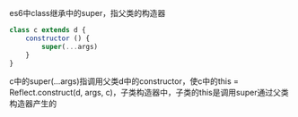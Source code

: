 es6中class继承中的super，指父类的构造器
```javascript
class c extends d {
    constructor () {
        super(...args)
    }
}
```
c中的super(...args)指调用父类d中的constructor，使c中的this = Reflect.construct(d, args, c)，子类构造器中，子类的this是调用super通过父类构造器产生的
